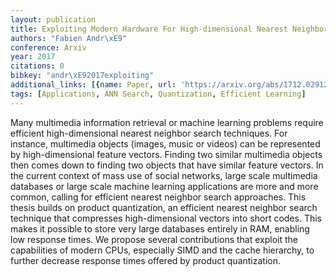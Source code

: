 ```yaml
---
layout: publication
title: Exploiting Modern Hardware For High-dimensional Nearest Neighbor Search
authors: "Fabien Andr\xE9"
conference: Arxiv
year: 2017
citations: 0
bibkey: "andr\xE92017exploiting"
additional_links: [{name: Paper, url: 'https://arxiv.org/abs/1712.02912'}]
tags: [Applications, ANN Search, Quantization, Efficient Learning]
---
```

Many multimedia information retrieval or machine learning problems require
efficient high-dimensional nearest neighbor search techniques. For instance,
multimedia objects (images, music or videos) can be represented by
high-dimensional feature vectors. Finding two similar multimedia objects then
comes down to finding two objects that have similar feature vectors. In the
current context of mass use of social networks, large scale multimedia
databases or large scale machine learning applications are more and more
common, calling for efficient nearest neighbor search approaches.
  This thesis builds on product quantization, an efficient nearest neighbor
search technique that compresses high-dimensional vectors into short codes.
This makes it possible to store very large databases entirely in RAM, enabling
low response times. We propose several contributions that exploit the
capabilities of modern CPUs, especially SIMD and the cache hierarchy, to
further decrease response times offered by product quantization.
